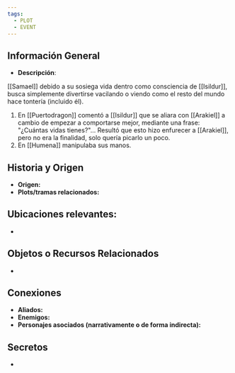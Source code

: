```yaml
---
tags:
  - PLOT
  - EVENT
---
```

## Información General 
- **Descripción**: 

[[Samael]] debido a su sosiega vida dentro como consciencia de [[Isildur]], busca simplemente divertirse vacilando o viendo como el resto del mundo hace tontería (incluido él).

1. En [[Puertodragon]] comentó a [[Isildur]] que se aliara con [[Arakiel]] a cambio de empezar a comportarse mejor, mediante una frase: "¿Cuántas vidas tienes?"... Resultó que esto hizo enfurecer a [[Arakiel]], pero no era la finalidad, solo quería picarlo un poco.
2. En [[Humena]] manipulaba sus manos.

## Historia y Origen 
- **Origen:** 
- **Plots/tramas relacionados:** 

## Ubicaciones relevantes:
- 

## Objetos o Recursos Relacionados 
- 

## Conexiones 
- **Aliados:** 
- **Enemigos:**
- **Personajes asociados (narrativamente o de forma indirecta):** 

## Secretos
- 